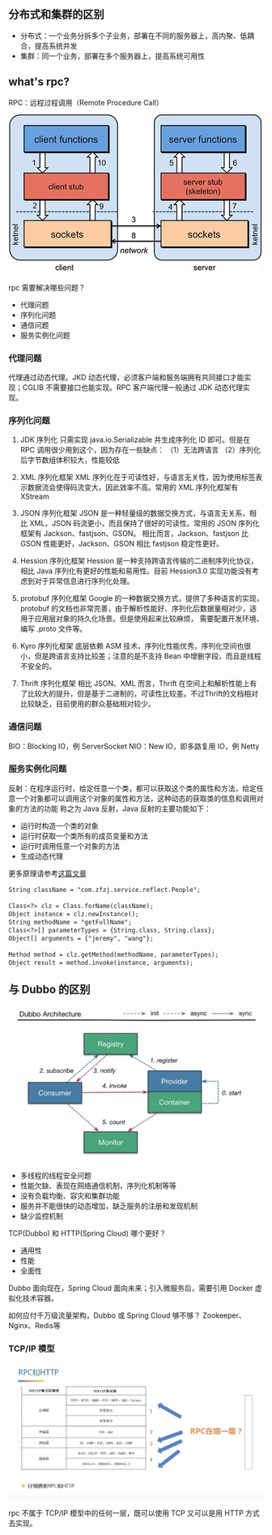 ## 分布式和集群的区别
- 分布式：一个业务分拆多个子业务，部署在不同的服务器上，高内聚、低耦合，提高系统并发
- 集群：同一个业务，部署在多个服务器上，提高系统可用性

## what's rpc?
RPC：远程过程调用（Remote Procedure Call）

![image](./document/image/rpc.jpg)

rpc 需要解决哪些问题？
- 代理问题
- 序列化问题
- 通信问题
- 服务实例化问题

### 代理问题
代理通过动态代理。JKD 动态代理，必须客户端和服务端拥有共同接口才能实现；CGLIB 不需要接口也能实现。RPC 客户端代理一般通过 JDK 动态代理实现。

### 序列化问题
1. JDK 序列化
只需实现 java.io.Serializable 并生成序列化 ID 即可。但是在 RPC 调用很少用到这个，因为存在一些缺点：
（1）无法跨语言
（2）序列化后字节数组体积较大，性能较低

2. XML 序列化框架
XML 序列化在于可读性好，与语言无关性，因为使用标签表示数据流会使得码流变大，因此效率不高。常用的 XML 序列化框架有 XStream

3. JSON 序列化框架
JSON 是一种轻量级的数据交换方式，与语言无关系，相比 XML，JSON 码流更小，而且保持了很好的可读性。常用的 JSON 序列化框架有 Jackson、fastjson、GSON。
相比而言，Jackson、fastjson 比 GSON 性能更好，Jackson、GSON 相比 fastjson 稳定性更好。

4. Hession 序列化框架
Hession 是一种支持跨语言传输的二进制序列化协议，相比 Java 序列化有更好的性能和易用性。目前 Hession3.0 实现功能没有考虑到对于异常信息进行序列化处理。

5. protobuf 序列化框架
Google 的一种数据交换方式，提供了多种语言的实现，protobuf 的文档也非常完善，由于解析性能好、序列化后数据量相对少，适用于应用层对象的持久化场景。但是使用起来比较麻烦，
需要配置开发环境、编写 .proto 文件等。

6. Kyro 序列化框架
底层依赖 ASM 技术，序列化性能优秀，序列化空间也很小，但是跨语言支持比较差；注意的是不支持 Bean 中增删字段，而且是线程不安全的。

7. Thrift 序列化框架
相比 JSON、XML 而言，Thrift 在空间上和解析性能上有了比较大的提升，但是基于二进制的，可读性比较差。不过Thrift的文档相对比较缺乏，目前使用的群众基础相对较少。


### 通信问题
BIO：Blocking IO，例 ServerSocket
NIO：New IO，即多路复用 IO，例 Netty

### 服务实例化问题
反射：在程序运行时，给定任意一个类，都可以获取这个类的属性和方法，给定任意一个对象都可以调用这个对象的属性和方法，这种动态的获取类的信息和调用对象的方法的功能
称之为 Java 反射，Java 反射的主要功能如下：
- 运行时构造一个类的对象
- 运行时获取一个类所有的成员变量和方法
- 运行时调用任意一个对象的方法
- 生成动态代理

更多原理请参考[这篇文章](http://www.fanyilun.me/2015/10/29/Java%E5%8F%8D%E5%B0%84%E5%8E%9F%E7%90%86/) 

```
String className = "com.zfzj.service.reflect.People";

Class<?> clz = Class.forName(className);
Object instance = clz.newInstance();
String methodName = "getFullName";
Class<?>[] parameterTypes = {String.class, String.class};
Object[] arguments = {"jeremy", "wang"};

Method method = clz.getMethod(methodName, parameterTypes);
Object result = method.invoke(instance, arguments);
```

## 与 Dubbo 的区别
![image](./document/image/dubbo.jpg)

- 多线程的线程安全问题
- 性能欠缺、表现在网络通信机制，序列化机制等等
- 没有负载均衡、容灾和集群功能
- 服务并不能很快的动态增加，缺乏服务的注册和发现机制
- 缺少监控机制

TCP(Dubbo) 和 HTTP(Spring Cloud) 哪个更好？
- 通用性
- 性能
- 全面性

Dubbo 面向现在，Spring Cloud 面向未来；引入微服务后，需要引用 Docker 虚拟化技术容器。

如何应付千万级流量架构，Dubbo 或 Spring Cloud 够不够？
Zookeeper、Nginx、Redis等

### TCP/IP 模型
![image](./document/image/rpc&tcp.jpeg)

rpc 不属于 TCP/IP 模型中的任何一层，既可以使用 TCP 又可以是用 HTTP 方式去实现。

